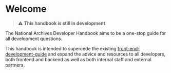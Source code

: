 # Welcome

> ⚠️ **This handbook is still in development**

The National Archives Developer Handbook aims to be a one-stop guide for all development questions.

This handbook is intended to supercede the existing [front-end-development-guide](https://github.com/nationalarchives/front-end-development-guide) and expand the advice and resources to all developers, both frontend and backend as well as both internal staff and external partners.
